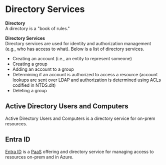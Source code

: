 # Directory Services

**Directory**  
A directory is a "book of rules." 

**Directory Services**  
Directory services are used for identity and authorization management (e.g., who has access to what). Below is a list of directory services. 
* Creating an account (i.e., an entity to represent someone)
* Creating a group
* Adding an account to a group
* Determining if an account is authorized to access a resource (account lookups are sent over LDAP and authorization is determined using ACLs codified in NTDS.dit) 
* Deleting a group

## Active Directory Users and Computers
Active Directory Users and Computers is a directory service for on-prem resources. 

## Entra ID  
[Entra ID](/azure/services/security/directory-services/README.md) is a [PaaS](/cloud/concepts/README.md#cloud-service-models) offering and directory service for managing access to resources on-prem and in Azure.  